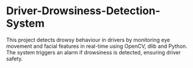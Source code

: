 # Driver-Drowsiness-Detection-System
This project detects drowsy behaviour in drivers by monitoring eye movement and facial features in real-time using OpenCV, dlib and Python. The system triggers an alarm if drowsiness is detected, ensuring driver safety.
